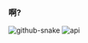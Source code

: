 ### 啊?

<picture>
  <source media="prefers-color-scheme: dark" srcset="https://final0i00000000a7.github.io/Final0i00000000a7/snake/github-contribution-grid-snake-dark.svg"/>
  <source media="prefers-color-scheme: light" srcset="https://final0i00000000a7.github.io/Final0i00000000a7/snake/github-contribution-grid-snake.svg"/>
  <img alt="github-snake" src="https://final0i00000000a7.github.io/Final0i00000000a7/snake/github-contribution-grid-snake.svg" />
</picture>

<picture>
  <source media="(prefers-color-scheme: dark)" srcset="https://github-stats.ubrong.com/api?username=Final0i00000000a7&show_icons=true&theme=tokyonight" />
  <source media="(prefers-color-scheme: light)" srcset="https://github-stats.ubrong.com/api?username=Final0i00000000a7&show_icons=true" />
  <img alt="api" src="https://github-stats.ubrong.com/api?username=Final0i00000000a7&show_icons=true" />
<picture/>
